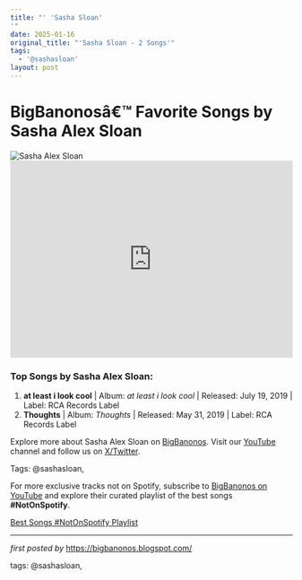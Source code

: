 ```yaml
---
title: "' 'Sasha Sloan'
'"
date: 2025-01-16
original_title: "'Sasha Sloan - 2 Songs'"
tags:
  - '@sashasloan'
layout: post
---
```

<!-- Title of the Post -->
<h1>BigBanonosâ€™ Favorite Songs by Sasha Alex Sloan</h1> <!-- Featured Image -->
<div> <img src="https://assets.teenvogue.com/photos/5dded0996f44a90008d03600/master/pass/promo_sasha_sloan.jpg" alt="Sasha Alex Sloan">
</div> <!-- Spotify Embed -->
<div> <iframe src="https://open.spotify.com/embed/playlist/2ODkBmjzYPsP79LTOKy2EY?utm_source=generator" width="100%" height="352" frameBorder="0" allowfullscreen="" allow="autoplay; clipboard-write; encrypted-media; fullscreen; picture-in-picture" loading="lazy"></iframe>
</div> <!-- Song Information -->
<h3>Top Songs by Sasha Alex Sloan:</h3>
<ol> <li><strong>at least i look cool</strong> | Album: <em>at least i look cool</em> | Released: July 19, 2019 | Label: RCA Records Label</li> <li><strong>Thoughts</strong> | Album: <em>Thoughts</em> | Released: May 31, 2019 | Label: RCA Records Label</li>
</ol> <!-- Footer Links -->
<div > <p>Explore more about Sasha Alex Sloan on <a href="https://bigbanonos.blogspot.com/" target="_blank">BigBanonos</a>. Visit our <a href="https://www.youtube.com/@BigBanonos" target="_blank">YouTube</a> channel and follow us on <a href="https://x.com/bigbanonos" target="_blank">X/Twitter</a>.</p>
</div> <!-- Tags -->
<p >Tags: @sashasloan,</p>


<!--Subscribe and Playlist Links-->
<div>
    <p>For more exclusive tracks not on Spotify, subscribe to <a href="https://www.youtube.com/@BigBanonos" target="_blank">BigBanonos on YouTube</a> and explore their curated playlist of the best songs <strong>#NotOnSpotify</strong>.</p>
    <p><a href="https://www.youtube.com/playlist?list=PLtuNtuTatqI0kFahUCbtbfenC_ET5O_tr" target="_blank">Best Songs #NotOnSpotify Playlist<br /></a></p></div>

<hr />

<p><em>first posted by</em> <a href="https://bigbanonos.blogspot.com/" rel="noopener" target="_new">https://bigbanonos.blogspot.com/</a></p>

<p>tags: @sashasloan,</p>
